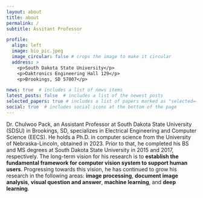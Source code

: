 ```yaml
---
layout: about
title: about
permalink: /
subtitle: Assitant Professor 

profile:
  align: left
  image: bio_pic.jpeg
  image_circular: false # crops the image to make it circular
  address: >
    <p>South Dakota State University</p>
    <p>Daktronics Engineering Hall 129</p>
    <p>Brookings, SD 57007</p>

news: true  # includes a list of news items
latest_posts: false  # includes a list of the newest posts
selected_papers: true # includes a list of papers marked as "selected={true}"
social: true  # includes social icons at the bottom of the page
---
```


Dr. Chulwoo Pack, an Assistant Professor at South Dakota State University (SDSU) in Brookings, SD, specializes in Electrical Engineering and Computer Science (EECS). He holds a Ph.D. in computer science from the University of Nebraska-Lincoln, obtained in 2023. Prior to that, he completed his BS and MS degrees at South Dakota State University in 2015 and 2017, respectively. The long-term vision for his research is to **establish the fundamental framework for computer vision system to support human users**. Progressing towards this vision, he has continued to grow his research in the following areas: **image processing**, **document image analysis**, **visual question and answer**, **machine learning**, and **deep learning**.


<!--- 
Write your biography here. Tell the world about yourself. Link to your favorite [subreddit](http://reddit.com). You can put a picture in, too. The code is already in, just name your picture `prof_pic.jpg` and put it in the `img/` folder.

Put your address / P.O. box / other info right below your picture. You can also disable any of these elements by editing `profile` property of the YAML header of your `_pages/about.md`. Edit `_bibliography/papers.bib` and Jekyll will render your [publications page](/al-folio/publications/) automatically.

Link to your social media connections, too. This theme is set up to use [Font Awesome icons](http://fortawesome.github.io/Font-Awesome/) and [Academicons](https://jpswalsh.github.io/academicons/), like the ones below. Add your Facebook, Twitter, LinkedIn, Google Scholar, or just disable all of them.
--->
